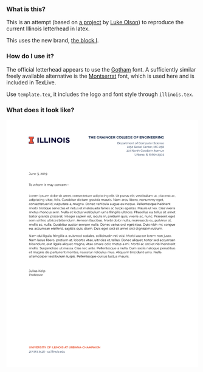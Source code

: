 ### What is this?

This is an attempt (based on [a project](https://github.com/lukeolson/illinois-letterhead) by
[Luke Olson](https://github.com/lukeolson)) to reproduce the current Illinois letterhead in latex.

This uses the new brand, [the block I](http://creativeservices.illinois.edu/brand/).


### How do I use it?

The official letterhead appears to use the [Gotham](https://www.typography.com/fonts/gotham/overview/) font.
A sufficiently similar freely available alternative is the [Montserrat](https://ctan.org/tex-archive/fonts/montserrat?lang=en) font,
which is used here and is included in TexLive.

Use `template.tex`, it includes the logo and font style through `illinois.tex`.


### What does it look like?

![example](./example.png "example")

